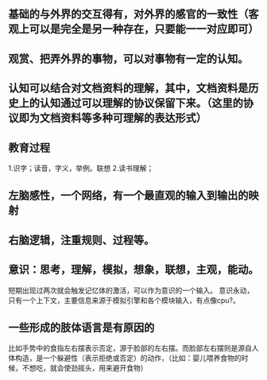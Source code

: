 ## 基础的与外界的交互得有，对外界的感官的一致性（客观上可以是完全是另一种存在，只要能一一对应即可）

## 观赏、把弄外界的事物，可以对事物有一定的认知。

## 认知可以结合对文档资料的理解，其中，文档资料是历史上的认知通过可以理解的协议保留下来。（这里的协议即为文档资料等多种可理解的表达形式）


## 教育过程

1.识字；读音，字义，举例。联想
2.读书理解；



## 左脑感性，一个网络，有一个最直观的输入到输出的映射
## 右脑逻辑，注重规则、过程等。

## 意识：思考，理解，模拟，想象，联想，主观，能动。

短期出现过两次就会触发记忆体的激活，可以作为意识的一个输入。
意识永动，只有一个上下文，主要信息来源于模拟引擎和各个模块输入，有点像cpu?。


## 一些形成的肢体语言是有原因的

比如手势中的食指左右摆表示否定，源于脸部的左右摆。而脸部左右摆则是源自人体构造，是一个躲避性（表示拒绝或否定）的动作，（比如：婴儿喂养食物的时候，不想吃，就会使劲摇头，用来避开食物）